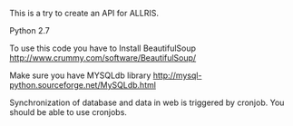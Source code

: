 This is a try to create an API for ALLRIS.

Python 2.7

To use this code you have to Install BeautifulSoup http://www.crummy.com/software/BeautifulSoup/

Make sure you have MYSQLdb library http://mysql-python.sourceforge.net/MySQLdb.html

Synchronization of database and data in web is triggered by cronjob. You should be able to use cronjobs.
